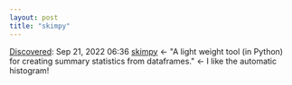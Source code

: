 ```yaml
---
layout: post
title: "skimpy"
---
```

[Discovered](http://rolandtanglao.com/2020/07/29/p1-blogthis-checkvist-list-links-to-blog/): Sep 21, 2022 06:36 [skimpy](https://aeturrell.github.io/skimpy/) <- "A light weight tool (in Python) for creating summary statistics from dataframes." <- I like the automatic histogram!
